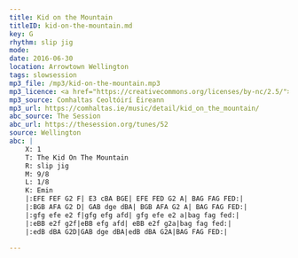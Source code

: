 ```yaml
---
title: Kid on the Mountain
titleID: kid-on-the-mountain.md
key: G
rhythm: slip jig
mode:
date: 2016-06-30
location: Arrowtown Wellington
tags: slowsession
mp3_file: /mp3/kid-on-the-mountain.mp3
mp3_licence: <a href="https://creativecommons.org/licenses/by-nc/2.5/">CC-BY-NC-2.5</a>
mp3_source: Comhaltas Ceoltóirí Éireann
mp3_url: https://comhaltas.ie/music/detail/kid_on_the_mountain/
abc_source: The Session
abc_url: https://thesession.org/tunes/52
source: Wellington
abc: |
    X: 1
    T: The Kid On The Mountain
    R: slip jig
    M: 9/8
    L: 1/8
    K: Emin
    |:EFE FEF G2 F| E3 cBA BGE| EFE FED G2 A| BAG FAG FED:|
    |:BGB AFA G2 D| GAB dge dBA| BGB AFA G2 A| BAG FAG FED:|
    |:gfg efe e2 f|gfg efg afd| gfg efe e2 a|bag fag fed:|
    |:eBB e2f g2f|eBB efg afd| eBB e2f g2a|bag fag fed:|
    |:edB dBA G2D|GAB dge dBA|edB dBA G2A|BAG FAG FED:|

---
```

